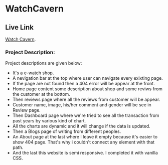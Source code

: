 # WatchCavern



## Live Link

[Watch Cavern](https://glittering-cupcake-435518.netlify.app/).



### Project Description:

Project descriptions are given below:

* It's a e-watch shop.
* A nevigation bar at the top where user can navigate every exixting page.
* If the page are not found then a 404 error will be appear at the front.
* Home page content some description about shop and some reviws from the customer at the bottom.
* Then reviews page where all the reviews from customer will be appear.
* Customer name, image, his/her comment and gender will be see in Review page.
* Then Dashboard page where we're tried to see all the transaction from past years by various kind of chart.
* All the charts are dynamic and it will change if the data is updated.
* Then a Blogs page of writing from different peoples.
* An About page at the last where I leave it empty because it's easier to show 404 page. That's why i couldn't connect any element with that path. 
* And the last this website is semi responsive. I completed it with vanilla CSS.



    